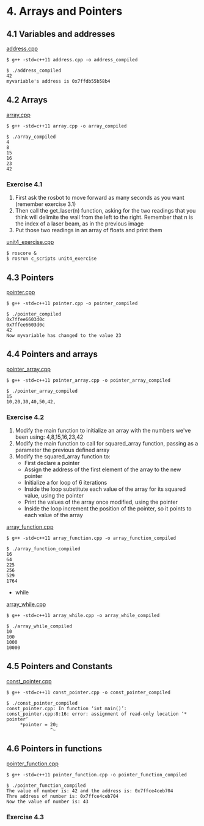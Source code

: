 # 4. Arrays and Pointers

## 4.1 Variables and addresses
[address.cpp](../catkin_ws/src/cpp_course_repo/utilities/4_arrays_and_pointers/address.cpp)
```
$ g++ -std=c++11 address.cpp -o address_compiled
```
```
$ ./address_compiled
42
myvariable's address is 0x7ffdb55b58b4
```

## 4.2 Arrays
[array.cpp](../catkin_ws/src/cpp_course_repo/utilities/4_arrays_and_pointers/array.cpp)
```
$ g++ -std=c++11 array.cpp -o array_compiled
```
```
$ ./array_compiled
4
8
15
16
23
42
```

### Exercise 4.1
1) First ask the rosbot to move forward as many seconds as you want (remember exercise 3.1)
2) Then call the get_laser(n) function, asking for the two readings that you think will delimite the wall from the left to the right. Remember that n is the index of a laser beam, as in the previous image
3) Put those two readings in an array of floats and print them

[unit4_exercise.cpp](../catkin_ws/src/cpp_course_repo/c_scripts/src/unit4_exercise.cpp)
```
$ roscore &
$ rosrun c_scripts unit4_exercise
```

## 4.3 Pointers
[pointer.cpp](../catkin_ws/src/cpp_course_repo/utilities/4_arrays_and_pointers/pointer.cpp)
```
$ g++ -std=c++11 pointer.cpp -o pointer_compiled
```
```
$ ./pointer_compiled
0x7ffee6603d0c
0x7ffee6603d0c
42
Now myvariable has changed to the value 23
```

## 4.4 Pointers and arrays
[pointer_array.cpp](../catkin_ws/src/cpp_course_repo/utilities/4_arrays_and_pointers/pointer_array.cpp)
```
$ g++ -std=c++11 pointer_array.cpp -o pointer_array_compiled
```
```
$ ./pointer_array_compiled
15
10,20,30,40,50,42,
```

### Exercise 4.2
1) Modify the main function to initialize an array with the numbers we've been using: 4,8,15,16,23,42
2) Modify the main function to call for squared_array function, passing as a parameter the previous defined array
3) Modify the squared_array function to:
    - First declare a pointer
    - Assign the address of the first element of the array to the new pointer
    - Initialize a for loop of 6 iterations
    - Inside the loop substitute each value of the array for its squared value, using the pointer
    - Print the values of the array once modified, using the pointer
    - Inside the loop increment the position of the pointer, so it points to each value of the array

[array_function.cpp](../catkin_ws/src/cpp_course_repo/utilities/4_arrays_and_pointers/array_function.cpp)
```
$ g++ -std=c++11 array_function.cpp -o array_function_compiled
```
```
$ ./array_function_compiled
16
64
225
256
529
1764
```

- while

[array_while.cpp](../catkin_ws/src/cpp_course_repo/utilities/4_arrays_and_pointers/array_while.cpp)
```
$ g++ -std=c++11 array_while.cpp -o array_while_compiled
```
```
$ ./array_while_compiled
10
100
1000
10000
```

## 4.5 Pointers and Constants
[const_pointer.cpp](../catkin_ws/src/cpp_course_repo/utilities/4_arrays_and_pointers/const_pointer.cpp)
```
$ g++ -std=c++11 const_pointer.cpp -o const_pointer_compiled
```
```
$ ./const_pointer_compiled
const_pointer.cpp: In function ‘int main()’:
const_pointer.cpp:8:16: error: assignment of read-only location ‘* pointer’
     *pointer = 20;
                ^~
```

## 4.6 Pointers in functions
[pointer_function.cpp](../catkin_ws/src/cpp_course_repo/utilities/4_arrays_and_pointers/pointer_function.cpp)
```
$ g++ -std=c++11 pointer_function.cpp -o pointer_function_compiled
```
```
$ ./pointer_function_compiled
The value of number is: 42 and the address is: 0x7ffce4ceb704
Thre address of number is: 0x7ffce4ceb704
Now the value of number is: 43
```

### Exercise 4.3
